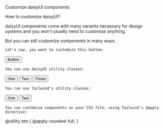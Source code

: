 Customize daisyUI components

How to customize daisyUI?

daisyUI components come with many variants necessary for design systems and you won't usually need to customize anything.

But you can still customize components in many ways.

    Let's say, you want to customize this button:

<button class="btn">Button</button>

    You can use daisyUI utility classes:

<button class="btn btn-primary">One</button>
<button class="btn btn-secondary">Two</button>
<button class="btn btn-accent btn-outline">Three</button>

    You can use Tailwind's utility classes:

<button class="btn rounded-full">One</button>
<button class="btn rounded-none px-16">Two</button>

    You can customize components on your CSS file, using Tailwind's @apply directive:

@utility btn {
@apply rounded-full;
}
